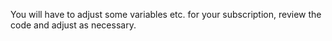 You will have to adjust some variables etc. for your subscription, review the code and adjust as necessary. 
